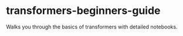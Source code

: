 # transformers-beginners-guide
Walks you through the basics of transformers with detailed notebooks.
